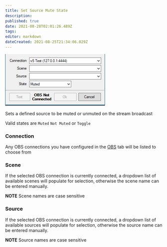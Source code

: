 ```yaml
---
title: Set Source Mute State
description:
published: true
date: 2021-08-28T02:01:26.489Z
tags:
editor: markdown
dateCreated: 2021-08-25T21:34:06.029Z
---
```



![source mute](/122172186-6cb30100-ce78-11eb-854b-1df3cd48b1f9.png)

Sets a defined source to be muted or unmuted on the stream broadcast

Valid states are `Muted` `Not Muted` or `Toggle`

### Connection

Any OBS connections you have configured in the [OBS](/OBS) tab will be listed to choose from

### Scene

If the selected OBS connection is currently connected, a dropdown list of available scenes will populate for selection, otherwise the scene name can be entered manually.

**NOTE** Scene names are case sensitive

### Source

If the selected OBS connection is currently connected, a dropdown list of available sources will populate for selection, otherwise the source name can be entered manually.

**NOTE** Source names are case sensitive